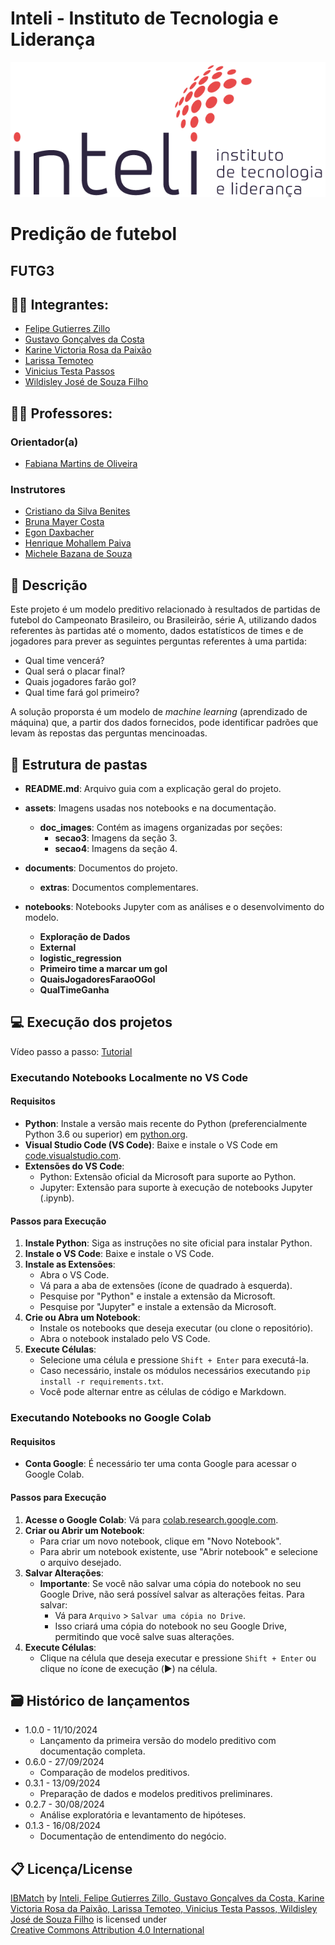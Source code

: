 # Inteli - Instituto de Tecnologia e Liderança 

<p align="center">
<a href= "https://www.inteli.edu.br/"><img src="assets/inteli.png" alt="Inteli - Instituto de Tecnologia e Liderança" border="0"></a>
</p>

# Predição de futebol

## FUTG3

## :student: Integrantes: 
- <a href="https://www.linkedin.com/in/felipe-zillo-72b367247/">Felipe Gutierres Zillo</a>
- <a href="https://www.linkedin.com/in/gustavo-dacosta/">Gustavo Gonçalves da Costa</a>
- <a href="https://www.linkedin.com/in/karine-victoria-822721203/">Karine Victoria Rosa da Paixão</a> 
- <a href="https://www.linkedin.com/in/larissa-temoteo-641669302/">Larissa Temoteo</a> 
- <a href="https://www.linkedin.com/in/vinicius-testa-passos/">Vinicius Testa Passos</a>
- <a href="https://www.linkedin.com/in/wildis-filho/">Wildisley José de Souza Filho</a> 

## :teacher: Professores:
### Orientador(a) 
- <a href="https://www.linkedin.com/in/fabiana-martins-de-oliveira-8993b0b2/">Fabiana Martins de Oliveira</a>
### Instrutores
- <a href="http://lattes.cnpq.br/7929863405512173">Cristiano da Silva Benites</a>
- <a href="http://lattes.cnpq.br/3320717367822283">Bruna Mayer Costa</a> 
- <a href="https://www.linkedin.com/in/egondaxbacher/">Egon Daxbacher</a> 
- <a href="https://www.linkedin.com/in/henrique-mohallem-paiva-6854b460/">Henrique Mohallem Paiva</a>
- <a href="https://www.linkedin.com/in/michele-bazana-de-souza-69b77763/">Michele Bazana de Souza</a> 


## 📝 Descrição

Este projeto é um modelo preditivo relacionado à resultados de partidas de futebol do Campeonato Brasileiro, ou Brasileirão, série A, utilizando dados referentes às partidas até o momento, dados estatísticos de times e de jogadores para prever as seguintes perguntas referentes à uma partida:

- Qual time vencerá?
- Qual será o placar final?
- Quais jogadores farão gol?
- Qual time fará gol primeiro?

A solução proporsta é um modelo de _machine learning_ (aprendizado de máquina) que, a partir dos dados fornecidos, pode identificar padrões que levam às repostas das perguntas mencinoadas. 

## 📁 Estrutura de pastas

- **README.md**: Arquivo guia com a explicação geral do projeto.

- **assets**: Imagens usadas nos notebooks e na documentação.
  - **doc_images**: Contém as imagens organizadas por seções:
    - **secao3**: Imagens da seção 3.
    - **secao4**: Imagens da seção 4.

- **documents**: Documentos do projeto.
  - **extras**: Documentos complementares.

- **notebooks**: Notebooks Jupyter com as análises e o desenvolvimento do modelo.
  - **Exploração de Dados**
  - **External**
  - **logistic_regression**
  - **Primeiro time a marcar um gol**
  - **QuaisJogadoresFaraoOGol**
  - **QualTimeGanha**
## 💻 Execução dos projetos

Vídeo passo a passo:  [Tutorial](https://www.youtube.com/watch?v=B0Uxuvm1hlM)

### Executando Notebooks Localmente no VS Code

#### Requisitos
- **Python**: Instale a versão mais recente do Python (preferencialmente Python 3.6 ou superior) em [python.org](https://www.python.org/downloads/).
- **Visual Studio Code (VS Code)**: Baixe e instale o VS Code em [code.visualstudio.com](https://code.visualstudio.com/).
- **Extensões do VS Code**:
  - Python: Extensão oficial da Microsoft para suporte ao Python.
  - Jupyter: Extensão para suporte à execução de notebooks Jupyter (.ipynb).

#### Passos para Execução
1. **Instale Python**: Siga as instruções no site oficial para instalar Python.
2. **Instale o VS Code**: Baixe e instale o VS Code.
3. **Instale as Extensões**:
   - Abra o VS Code.
   - Vá para a aba de extensões (ícone de quadrado à esquerda).
   - Pesquise por "Python" e instale a extensão da Microsoft.
   - Pesquise por "Jupyter" e instale a extensão da Microsoft.
4. **Crie ou Abra um Notebook**:
   - Instale os notebooks que deseja executar (ou clone o repositório).
   - Abra o notebook instalado pelo VS Code.
5. **Execute Células**:
   - Selecione uma célula e pressione `Shift + Enter` para executá-la.
   - Caso necessário, instale os módulos necessários executando `pip install -r requirements.txt`.
   - Você pode alternar entre as células de código e Markdown.


### Executando Notebooks no Google Colab

#### Requisitos
- **Conta Google**: É necessário ter uma conta Google para acessar o Google Colab.

#### Passos para Execução
1. **Acesse o Google Colab**: Vá para [colab.research.google.com](https://colab.research.google.com/).
2. **Criar ou Abrir um Notebook**:
   - Para criar um novo notebook, clique em "Novo Notebook".
   - Para abrir um notebook existente, use "Abrir notebook" e selecione o arquivo desejado.
3. **Salvar Alterações**:
   - **Importante**: Se você não salvar uma cópia do notebook no seu Google Drive, não será possível salvar as alterações feitas. Para salvar:
     - Vá para `Arquivo` > `Salvar uma cópia no Drive`.
     - Isso criará uma cópia do notebook no seu Google Drive, permitindo que você salve suas alterações.
4. **Execute Células**:
   - Clique na célula que deseja executar e pressione `Shift + Enter` ou clique no ícone de execução (▶️) na célula.



## 🗃 Histórico de lançamentos

* 1.0.0 - 11/10/2024
    * Lançamento da primeira versão do modelo preditivo com documentação completa.
* 0.6.0 - 27/09/2024
    * Comparação de modelos preditivos.
* 0.3.1 - 13/09/2024
    * Preparação de dados e modelos preditivos preliminares.
* 0.2.7 - 30/08/2024
    * Análise exploratória e levantamento de hipóteses.
* 0.1.3 - 16/08/2024
    * Documentação de entendimento do negócio.

## 📋 Licença/License

<p xmlns:cc="http://creativecommons.org/ns#" xmlns:dct="http://purl.org/dc/terms/"><a property="dct:title" rel="cc:attributionURL" href="https://github.com/Inteli-College/2024-1B-T14-IN02-G02">IBMatch</a> by <a rel="cc:attributionURL dct:creator" property="cc:attributionName" href="https://github.com/Inteli-College/2024-2A-T14-IN03-G03">Inteli, Felipe Gutierres Zillo, Gustavo Gonçalves da Costa, Karine Victoria Rosa da Paixão, Larissa Temoteo, Vinicius Testa Passos, Wildisley José de Souza Filho</a> is licensed under <a href="https://creativecommons.org/licenses/by/4.0/?ref=chooser-v1" target="_blank" rel="license noopener noreferrer" style="display:inline-block;">Creative Commons Attribution 4.0 International<img style="height:22px!important;margin-left:3px;vertical-align:text-bottom;" src="https://mirrors.creativecommons.org/presskit/icons/cc.svg?ref=chooser-v1" alt=""><img style="height:22px!important;margin-left:3px;vertical-align:text-bottom;" src="https://mirrors.creativecommons.org/presskit/icons/by.svg?ref=chooser-v1" alt=""></a></p>

